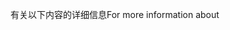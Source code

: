 <span data-ttu-id="007df-101">有关以下内容的详细信息</span><span class="sxs-lookup"><span data-stu-id="007df-101">For more information about</span></span>